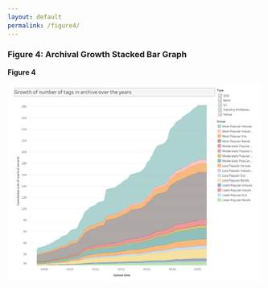 ```yaml
---
layout: default
permalink: /figure4/
---
```


### Figure 4: Archival Growth Stacked Bar Graph

**Figure 4** 

![Archival Growth](/assets/img/ArchivalGrowth.png)
